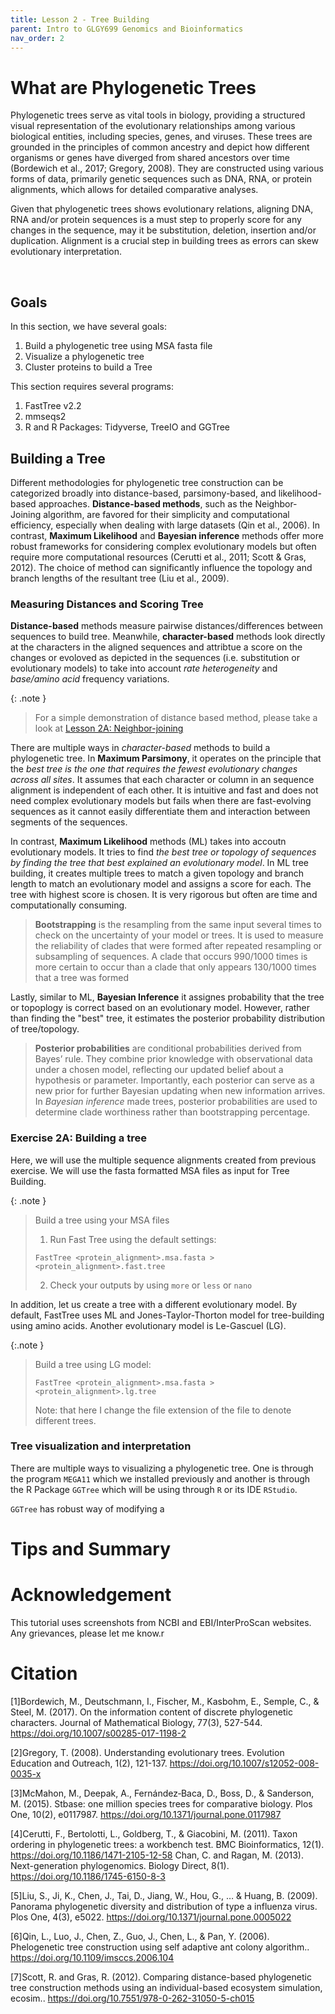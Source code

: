 ```yaml
---
title: Lesson 2 - Tree Building
parent: Intro to GLGY699 Genomics and Bioinformatics
nav_order: 2
---
```


# What are Phylogenetic Trees
Phylogenetic trees serve as vital tools in biology, providing a structured visual representation of the evolutionary relationships among various biological entities, including species, genes, and viruses. These trees are grounded in the principles of common ancestry and depict how different organisms or genes have diverged from shared ancestors over time (Bordewich et al., 2017; Gregory, 2008). They are constructed using various forms of data, primarily genetic sequences such as DNA, RNA, or protein alignments, which allows for detailed comparative analyses.

Given that phylogenetic trees shows evolutionary relations, aligning DNA, RNA and/or protein sequences is a must step to properly score for any changes in the sequence, may it be substitution, deletion, insertion and/or duplication. Alignment is a crucial step in building trees as errors can skew evolutionary interpretation.

<br>

## Goals
In this section, we have several goals:
1. Build a phylogenetic tree using MSA fasta file
2. Visualize a phylogenetic tree
3. Cluster proteins to build a Tree

This section requires several programs:
1. FastTree v2.2
2. mmseqs2
3. R and R Packages: Tidyverse, TreeIO and GGTree 

## Building a Tree
Different methodologies for phylogenetic tree construction can be categorized broadly into distance-based, parsimony-based, and likelihood-based approaches. **Distance-based methods**, such as the Neighbor-Joining algorithm, are favored for their simplicity and computational efficiency, especially when dealing with large datasets (Qin et al., 2006). In contrast, **Maximum Likelihood** and **Bayesian inference** methods offer more robust frameworks for considering complex evolutionary models but often require more computational resources (Cerutti et al., 2011; Scott & Gras, 2012). The choice of method can significantly influence the topology and branch lengths of the resultant tree (Liu et al., 2009).

### Measuring Distances and Scoring Tree
**Distance-based** methods measure pairwise distances/differences between sequences to build tree. Meanwhile, **character-based** methods look directly at the characters in the aligned sequences and attribtue a score on the changes or evoloved as depicted in the sequences (i.e. substitution or evolutionary models) to take into account *rate heterogeneity* and *base/amino acid* frequency variations.

{: .note }
> For a simple demonstration of distance based method, please take a look at [Lesson 2A: Neighbor-joining](./Lesson2-2.md)

There are multiple ways in *character-based* methods to build a phylogenetic tree. In **Maximum Parsimony**, it operates on the principle that the *best tree is the one that requires the fewest evolutionary changes across all sites*. It assumes that each character or column in an sequence alignment is independent of each other. It is intuitive and fast and does not need complex evolutionary models but fails when there are fast-evolving sequences as it cannot easily differentiate them and interaction between segments of the sequences.

In contrast, **Maximum Likelihood** methods (ML) takes into accoutn evolutionary models. It tries to find *the best tree or topology of sequences by finding the tree that best explained an evolutionary model*. In ML tree building, it creates multiple trees to match a given topology and branch length to match an evolutionary model and assigns a score for each. The tree with highest score is chosen. It is very rigorous but often are time and computationally consuming. 

>**Bootstrapping** is the resampling from the same input several times to check on the uncertainty of your model or trees. 
>It is used to measure the reliability of clades that were formed after repeated resampling or subsampling of sequences. A clade that occurs 990/1000 times is more certain to occur than a clade that only appears 130/1000 times that a tree was formed

Lastly, similar to ML, **Bayesian Inference** it assignes probability that the tree or topoplogy is correct based on an evolutionary model. However, rather than finding the "best" tree, it estimates the posterior probability distribution of tree/topology. 

> **Posterior probabilities** are conditional probabilities derived from Bayes’ rule. They combine prior knowledge with observational data under a chosen model, reflecting our updated belief about a hypothesis or parameter. Importantly, each posterior can serve as a new prior for further Bayesian updating when new information arrives.
> In *Bayesian inference* made trees, posterior probabilities are used to determine clade worthiness rather than bootstrapping percentage.

### Exercise 2A: Building a tree

Here, we will use the multiple sequence alignments created from previous exercise. We will use the fasta formatted MSA files as input for Tree Building. 

{: .note }
> Build a tree using your MSA files
> 1. Run Fast Tree using the default settings:
> ```
> FastTree <protein_alignment>.msa.fasta > <protein_alignment>.fast.tree
> ```
>
> 2. Check your outputs by using `more` or `less` or `nano`

In addition, let us create a tree with a different evolutionary model. By default, FastTree uses ML and Jones-Taylor-Thorton model for tree-building using amino acids. Another evolutionary model is Le-Gascuel (LG).

{:.note }
> Build a tree using LG model:
> ```
> FastTree <protein_alignment>.msa.fasta > <protein_alignment>.lg.tree
> ```
> Note: that here I change the file extension of the file to denote different trees.


### Tree visualization and interpretation 
There are multiple ways to visualizing a phylogenetic tree. One is  through the program `MEGA11` which we installed previously and another is through the R Package `GGTree` which will be using through `R` or its IDE `RStudio`. 

`GGTree` has robust way of modifying a 




# Tips and Summary

# Acknowledgement
This tutorial uses screenshots from NCBI and EBI/InterProScan websites. Any grievances, please let me know.r

# Citation
[1]Bordewich, M., Deutschmann, I., Fischer, M., Kasbohm, E., Semple, C., & Steel, M. (2017). On the information content of discrete phylogenetic characters. Journal of Mathematical Biology, 77(3), 527-544. https://doi.org/10.1007/s00285-017-1198-2

[2]Gregory, T. (2008). Understanding evolutionary trees. Evolution Education and Outreach, 1(2), 121-137. https://doi.org/10.1007/s12052-008-0035-x

[3]McMahon, M., Deepak, A., Fernández‐Baca, D., Boss, D., & Sanderson, M. (2015). Stbase: one million species trees for comparative biology. Plos One, 10(2), e0117987. https://doi.org/10.1371/journal.pone.0117987

[4]Cerutti, F., Bertolotti, L., Goldberg, T., & Giacobini, M. (2011). Taxon ordering in phylogenetic trees: a workbench test. BMC Bioinformatics, 12(1). https://doi.org/10.1186/1471-2105-12-58
Chan, C. and Ragan, M. (2013). Next-generation phylogenomics. Biology Direct, 8(1). https://doi.org/10.1186/1745-6150-8-3

[5]Liu, S., Ji, K., Chen, J., Tai, D., Jiang, W., Hou, G., … & Huang, B. (2009). Panorama phylogenetic diversity and distribution of type a influenza virus. Plos One, 4(3), e5022. https://doi.org/10.1371/journal.pone.0005022

[6]Qin, L., Luo, J., Chen, Z., Guo, J., Chen, L., & Pan, Y. (2006). Phelogenetic tree construction using self adaptive ant colony algorithm.. https://doi.org/10.1109/imsccs.2006.104

[7]Scott, R. and Gras, R. (2012). Comparing distance-based phylogenetic tree construction methods using an individual-based ecosystem simulation, ecosim.. https://doi.org/10.7551/978-0-262-31050-5-ch015
